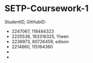 # SETP-Coursework-1
StudentID, GitHubID:

- 2247067, 118484323
- 2235538, 183316325, Yiwen
- 2238973, 80726459, edison
- 2214860, 115164360
-
-

